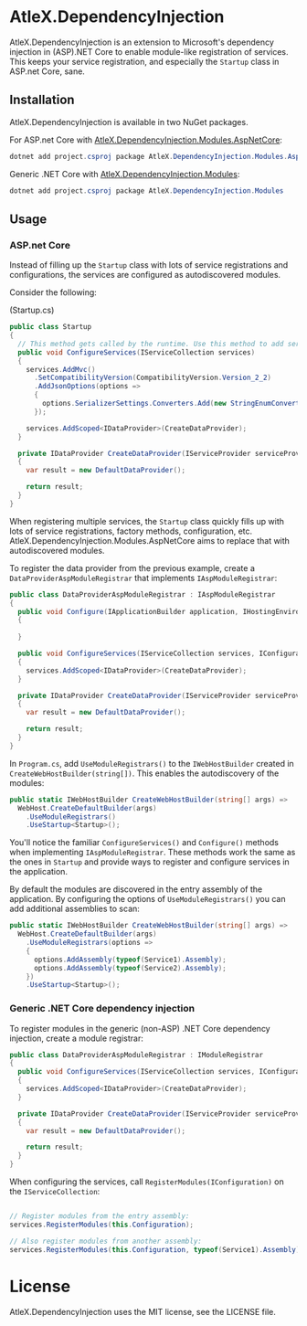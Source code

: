 # AtleX.DependencyInjection

AtleX.DependencyInjection is an extension to Microsoft's dependency injection in (ASP).NET Core
to enable module-like registration of services. This keeps your service registration, and especially
the `Startup` class in ASP.net Core, sane.

## Installation

AtleX.DependencyInjection is available in two NuGet packages.

For ASP.net Core with [AtleX.DependencyInjection.Modules.AspNetCore](https://www.nuget.org/packages/AtleX.DependencyInjection.Modules.AspNetCore):

```powershell
dotnet add project.csproj package AtleX.DependencyInjection.Modules.AspNetCore
```

Generic .NET Core with [AtleX.DependencyInjection.Modules](https://www.nuget.org/packages/AtleX.DependencyInjection.Modules):

```powershell
dotnet add project.csproj package AtleX.DependencyInjection.Modules
```


## Usage

### ASP.net Core

Instead of filling up the `Startup` class with lots of service registrations and configurations, the services
are configured as autodiscovered modules.

Consider the following:

(Startup.cs)
```csharp
public class Startup
{
  // This method gets called by the runtime. Use this method to add services to the container.
  public void ConfigureServices(IServiceCollection services)
  {
    services.AddMvc()
      .SetCompatibilityVersion(CompatibilityVersion.Version_2_2)
      .AddJsonOptions(options =>
      {
        options.SerializerSettings.Converters.Add(new StringEnumConverter());
      });

    services.AddScoped<IDataProvider>(CreateDataProvider);
  }

  private IDataProvider CreateDataProvider(IServiceProvider serviceProvider)
  {
    var result = new DefaultDataProvider();

    return result;
  }
}
```

When registering multiple services, the `Startup` class quickly fills up with lots of service registrations, factory
methods, configuration, etc. AtleX.DependencyInjection.Modules.AspNetCore aims to replace that with autodiscovered 
modules.

To register the data provider from the previous example, create a `DataProviderAspModuleRegistrar` that implements 
`IAspModuleRegistrar`:

```csharp
public class DataProviderAspModuleRegistrar : IAspModuleRegistrar
{
  public void Configure(IApplicationBuilder application, IHostingEnvironment environment, IConfiguration configuration)
  {
      
  }

  public void ConfigureServices(IServiceCollection services, IConfiguration configuration)
  {
    services.AddScoped<IDataProvider>(CreateDataProvider);
  }

  private IDataProvider CreateDataProvider(IServiceProvider serviceProvider)
  {
    var result = new DefaultDataProvider();

    return result;
  }
}
```

In `Program.cs`, add `UseModuleRegistrars()` to the `IWebHostBuilder` created 
in `CreateWebHostBuilder(string[])`. This enables the autodiscovery of the modules:

```csharp
public static IWebHostBuilder CreateWebHostBuilder(string[] args) =>
  WebHost.CreateDefaultBuilder(args)
    .UseModuleRegistrars()
    .UseStartup<Startup>();
```

You'll notice the familiar `ConfigureServices()` and `Configure()` methods when 
implementing `IAspModuleRegistrar`. These methods work the same as the ones in 
`Startup` and provide ways to register and configure services in the application.

By default the modules are discovered in the entry assembly of the application. By 
configuring the options of `UseModuleRegistrars()` you can add additional assemblies 
to scan:

```csharp
public static IWebHostBuilder CreateWebHostBuilder(string[] args) =>
  WebHost.CreateDefaultBuilder(args)
    .UseModuleRegistrars(options =>
    {
      options.AddAssembly(typeof(Service1).Assembly);
      options.AddAssembly(typeof(Service2).Assembly);
    })
    .UseStartup<Startup>();
```

### Generic .NET Core dependency injection

To register modules in the generic (non-ASP) .NET Core dependency injection, create a module registrar:

```csharp
public class DataProviderAspModuleRegistrar : IModuleRegistrar
{
  public void ConfigureServices(IServiceCollection services, IConfiguration configuration)
  {
    services.AddScoped<IDataProvider>(CreateDataProvider);
  }

  private IDataProvider CreateDataProvider(IServiceProvider serviceProvider)
  {
    var result = new DefaultDataProvider();

    return result;
  }
}
```

When configuring the services, call `RegisterModules(IConfiguration)` on the `IServiceCollection`:

```csharp

// Register modules from the entry assembly:
services.RegisterModules(this.Configuration);

// Also register modules from another assembly:
services.RegisterModules(this.Configuration, typeof(Service1).Assembly);
```

# License

AtleX.DependencyInjection uses the MIT license, see the LICENSE file.